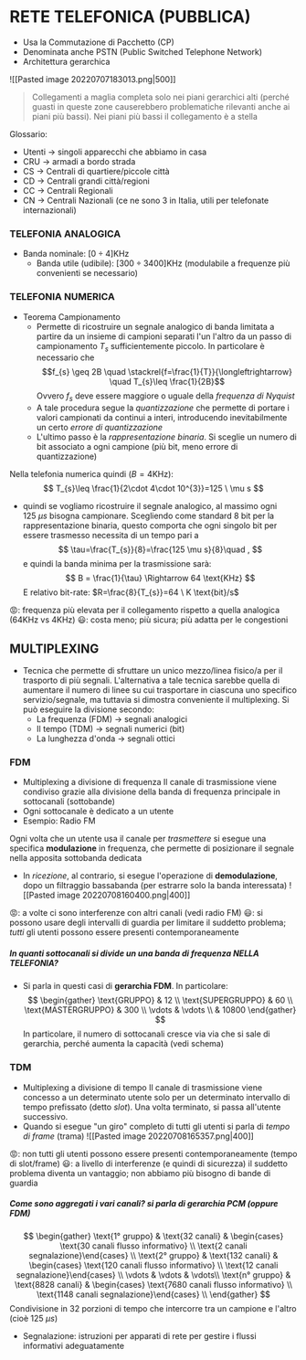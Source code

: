 # RETE TELEFONICA (PUBBLICA)
- Usa la Commutazione di Pacchetto (CP)
- Denominata anche PSTN (Public Switched Telephone Network)
- Architettura gerarchica

![[Pasted image 20220707183013.png|500]]

> Collegamenti a maglia completa solo nei piani gerarchici alti (perché guasti in queste zone causerebbero problematiche rilevanti anche ai piani più bassi). Nei piani più bassi il collegamento è a stella

Glossario:
- Utenti $\to$ singoli apparecchi che abbiamo in casa
- CRU $\to$ armadi a bordo strada
- CS $\to$ Centrali di quartiere/piccole città
- CD $\to$ Centrali grandi città/regioni
- CC $\to$ Centrali Regionali
- CN $\to$ Centrali Nazionali (ce ne sono 3 in Italia, utili per telefonate internazionali)


### TELEFONIA ANALOGICA
- Banda nominale: $[0 \div 4]\text{KHz}$
	- Banda utile (udibile): $[300 \div 3400]\text{KHz}$ (modulabile a frequenze più convenienti se necessario)

### TELEFONIA NUMERICA
- Teorema Campionamento
	- Permette di ricostruire un segnale analogico di banda limitata a partire da un insieme di campioni separati l'un l'altro da un passo di campionamento $T_{s}$ sufficientemente piccolo. In particolare è necessario che $$f_{s} \geq 2B \quad \stackrel{f=\frac{1}{T}}{\longleftrightarrow} \quad T_{s}\leq \frac{1}{2B}$$
	Ovvero $f_{s}$ deve essere maggiore o uguale della *frequenza di Nyquist* 
	- A tale procedura segue la *quantizzazione* che permette di portare i valori campionati da continui a interi, introducendo inevitabilmente un certo *errore di quantizzazione*
	- L'ultimo passo è la *rappresentazione binaria*. Si sceglie un numero di bit associato a ogni campione (più bit, meno errore di quantizzazione)

Nella telefonia numerica quindi $(B=4\text{KHz})$:$$ T_{s}\leq \frac{1}{2\cdot 4\cdot 10^{3}}=125 \ \mu s $$
- quindi se vogliamo ricostruire il segnale analogico, al massimo ogni $125 \ \mu s$ bisogna campionare.
Scegliendo come standard $8 \ \text{bit}$ per la rappresentazione binaria, questo comporta che ogni singolo bit per essere trasmesso necessita di un tempo pari a $$ \tau=\frac{T_{s}}{8}=\frac{125 \mu s}{8}\quad , $$ e quindi la banda minima per la trasmissione sarà: $$ B = \frac{1}{\tau} \Rightarrow 64 \text{KHz} $$
E relativo bit-rate: $R=\frac{8}{T_{s}}=64 \ K \text{bit}/s$

😡: frequenza più elevata per il collegamento rispetto a quella analogica ($64\text{KHz} \text{ vs }4\text{KHz}$)
😃: costa meno; più sicura; più adatta per le congestioni

## MULTIPLEXING
- Tecnica che permette di sfruttare un unico mezzo/linea fisico/a per il trasporto di più segnali. L'alternativa a tale tecnica sarebbe quella di aumentare il numero di linee su cui trasportare in ciascuna uno specifico servizio/segnale, ma tuttavia si dimostra conveniente il multiplexing.
  Si può eseguire la divisione secondo:
	-  La frequenza (FDM) $\to$ segnali analogici
	- Il tempo (TDM) $\to$ segnali numerici ($\text{bit}$)
	- La lunghezza d'onda $\to$ segnali ottici

### FDM
- Multiplexing a divisione di frequenza
Il canale di trasmissione viene condiviso grazie alla divisione della banda di frequenza principale in sottocanali (sottobande)
- Ogni sottocanale è dedicato a un utente
- Esempio: Radio FM

Ogni volta che un utente usa il canale per *trasmettere* si esegue una specifica **modulazione** in frequenza, che permette di posizionare il segnale nella apposita sottobanda dedicata
- In *ricezione*, al contrario, si esegue l'operazione di **demodulazione**, dopo un filtraggio bassabanda (per estrarre solo la banda interessata)
![[Pasted image 20220708160400.png|400]]

😡: a volte ci sono interferenze con altri canali (vedi radio FM)
😃: si possono usare degli intervalli di guardia per limitare il suddetto problema; *tutti* gli utenti possono essere presenti contemporaneamente

##### In quanti sottocanali si divide un una banda di frequenza NELLA TELEFONIA?
- Si parla in questi casi di **gerarchia FDM**. In particolare:
$$
\begin{gather}
\text{GRUPPO} & 12 \\
\text{SUPERGRUPPO} & 60 \\
\text{MASTERGRUPPO} & 300 \\
\vdots & \vdots \\
& 10800
\end{gather}
$$
In particolare, il numero di sottocanali cresce via via che si sale di gerarchia, perché aumenta la capacità (vedi schema)

### TDM
- Multiplexing a divisione di tempo
Il canale di trasmissione viene concesso a un determinato utente solo per un determinato intervallo di tempo prefissato (detto *slot*). Una volta terminato, si passa all'utente successivo.
- Quando si esegue "un giro" completo di tutti gli utenti si parla di *tempo di frame* (trama)
![[Pasted image 20220708165357.png|400]]

😡: non tutti gli utenti possono essere presenti contemporaneamente (tempo di slot/frame)
😃: a livello di interferenze (e quindi di sicurezza) il suddetto problema diventa un vantaggio; non abbiamo più bisogno di bande di guardia

##### Come sono aggregati i vari canali? si parla di gerarchia PCM (oppure FDM)
$$
\begin{gather}
\text{1° gruppo} & \text{32 canali} & \begin{cases} \text{30 canali flusso informativo} \\ \text{2 canali segnalazione}\end{cases} \\
\text{2° gruppo} & \text{132 canali} & \begin{cases} \text{120 canali flusso informativo} \\ \text{12 canali segnalazione}\end{cases} \\
\vdots & \vdots & \vdots\\
\text{n° gruppo} & \text{8828 canali} & \begin{cases} \text{7680 canali flusso informativo} \\ \text{1148 canali segnalazione}\end{cases} \\
\end{gather}
$$
Condivisione in 32 porzioni di tempo che intercorre tra un campione e l'altro (cioè $125 \ \mu s$)
- Segnalazione: istruzioni per apparati di rete per gestire i flussi informativi adeguatamente
